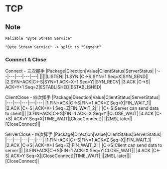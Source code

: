 # TCP

## Note

    Reliable "Byte Stream Service"

    "Byte Stream Service" -> split to "Segment"

### Connect & Close

Connect - 三次握手
|Package|Direction|Value|ClientStatus|ServerStatus|
|---|---|---|---|---|
|||||LISTEN|
|1.SYN    |C->S|SYN=1         Seq=X|SYN_SEND||
|2.SYN+ACK|C<-S|SYN=1 ACK=X+1 Seq=Y||SYN_RECV|
|3.ACK    |C->S|      ACK=Y+1 Seq=Z|ESTABLISHED|ESTABLISHED|

ClientClose - 四次挥手
|Package|Direction|Value|ClientStatus|ServerStatus|
|---|---|---|---|---|
|1.FIN+ACK|C->S|FIN=1 ACK=Z   Seq=X|FIN_WAIT_1||
|2.ACK    |C<-S|      ACK=X+1 Seq=Z|FIN_WAIT_2||
|         |C<-S|Server can send data to client|||
|3.FIN+ACK|C<-S|FIN=1 ACK=X   Seq=Y||CLOSE_WAIT|
|4.ACK    |C->S|      ACK=Y   Seq=X|TIME_WAIT|[CloseConnect]|
||2MSL later||[CloseConnect]||

ServerClose - 四次挥手
|Package|Direction|Value|ClientStatus|ServerStatus|
|---|---|---|---|---|
|1.FIN+ACK|C<-S|FIN=1 ACK=Z   Seq=X||FIN_WAIT_1|
|2.ACK    |C->S|      ACK=X+1 Seq=Z||FIN_WAIT_2|
|         |C->S|Client can send data to server|||
|3.FIN+ACK|C->S|FIN=1 ACK=X   Seq=Y|CLOSE_WAIT||
|4.ACK    |C<-S|      ACK=Y   Seq=X|[CloseConnect]|TIME_WAIT|
||2MSL later|||[CloseConnect]|
